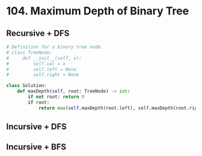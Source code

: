 # 104. Maximum Depth of Binary Tree

## Recursive + DFS

```python
# Definition for a binary tree node.
# class TreeNode:
#     def __init__(self, x):
#         self.val = x
#         self.left = None
#         self.right = None

class Solution:
    def maxDepth(self, root: TreeNode) -> int:
        if not root: return 0
        if root:
            return max(self.maxDepth(root.left), self.maxDepth(root.right)) + 1
```
## Incursive + DFS

## Incursive + BFS

